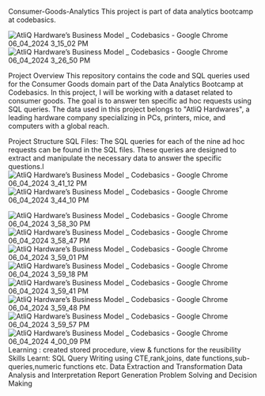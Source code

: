 Consumer-Goods-Analytics
This project is part of data analytics bootcamp at codebasics.

![AtliQ Hardware’s Business Model _ Codebasics - Google Chrome 06_04_2024 3_15_02 PM](https://github.com/rk64346/cunsumer_good_analytics/assets/128319400/577093ed-2d74-4051-bef3-07540a875438)
![AtliQ Hardware’s Business Model _ Codebasics - Google Chrome 06_04_2024 3_26_50 PM](https://github.com/rk64346/cunsumer_good_analytics/assets/128319400/044b1fa2-6433-4a7f-b5b8-6b1fe8775340)

Project Overview
This repository contains the code and SQL queries used for the Consumer Goods domain part of the Data Analytics Bootcamp at Codebasics. In this project, I will be working with a dataset related to consumer goods. The goal is to answer ten specific ad hoc requests using SQL queries. The data used in this project belongs to "AtliQ Hardwares", a leading hardware company specializing in PCs, printers, mice, and computers with a global reach.

Project Structure
SQL Files: The SQL queries for each of the nine ad hoc requests can be found in the SQL files. These queries are designed to extract and manipulate the necessary data to answer the specific questions.l
![AtliQ Hardware’s Business Model _ Codebasics - Google Chrome 06_04_2024 3_41_12 PM](https://github.com/rk64346/cunsumer_good_analytics/assets/128319400/24a59a72-9596-40bf-ada2-78d0442f5a45)
![AtliQ Hardware’s Business Model _ Codebasics - Google Chrome 06_04_2024 3_44_10 PM](https://github.com/rk64346/cunsumer_good_analytics/assets/128319400/fe878451-d05b-473e-a927-182f630f71dd)

![AtliQ Hardware’s Business Model _ Codebasics - Google Chrome 06_04_2024 3_58_30 PM](https://github.com/rk64346/cunsumer_good_analytics/assets/128319400/057bbe0d-05b5-4215-a8d3-154e65e67ed2)
![AtliQ Hardware’s Business Model _ Codebasics - Google Chrome 06_04_2024 3_58_47 PM](https://github.com/rk64346/cunsumer_good_analytics/assets/128319400/3ba39932-9fca-4a6c-a028-21fe68ba1fac)
![AtliQ Hardware’s Business Model _ Codebasics - Google Chrome 06_04_2024 3_59_01 PM](https://github.com/rk64346/cunsumer_good_analytics/assets/128319400/3236fb7c-4b9b-4fa5-92d3-96aef467e8d1)
![AtliQ Hardware’s Business Model _ Codebasics - Google Chrome 06_04_2024 3_59_18 PM](https://github.com/rk64346/cunsumer_good_analytics/assets/128319400/4d87fefb-2126-40ed-8c71-a3a9cb054ea7)
![AtliQ Hardware’s Business Model _ Codebasics - Google Chrome 06_04_2024 3_59_41 PM](https://github.com/rk64346/cunsumer_good_analytics/assets/128319400/0e0e4aaf-1e8d-4e93-9176-4193487cef15)
![AtliQ Hardware’s Business Model _ Codebasics - Google Chrome 06_04_2024 3_59_48 PM](https://github.com/rk64346/cunsumer_good_analytics/assets/128319400/1a679770-7ae5-4e1b-97e4-9bad3696756e)
![AtliQ Hardware’s Business Model _ Codebasics - Google Chrome 06_04_2024 3_59_57 PM](https://github.com/rk64346/cunsumer_good_analytics/assets/128319400/ae731538-932a-43f9-8876-bab7c0b558bd)
![AtliQ Hardware’s Business Model _ Codebasics - Google Chrome 06_04_2024 4_00_09 PM](https://github.com/rk64346/cunsumer_good_analytics/assets/128319400/d4f5cbdd-545b-417d-b205-15cbafa4b1c7)
Learning : created stored procedure, view & functions for the reusibility
Skills Learnt: 
SQL Query Writing using CTE,rank,joins, date functions,sub-queries,numeric functions etc.
Data Extraction and Transformation
Data Analysis and Interpretation
Report Generation
Problem Solving and Decision Making
